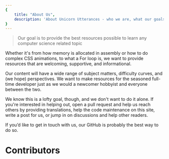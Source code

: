 ```yaml
---
{
    title: "About Us",
    description: 'About Unicorn Utterances - who we are, what our goals are, and how we want to help others learn',
}
---
```


> Our goal is to provide the best resources possible to learn any computer science related topic

Whether it's from how memory is allocated in assembly or how to do complex CSS animations, to what a For loop is, we want to provide resources that are welcoming, supportive, and informational.

Our content will have a wide range of subject matters, difficulty curves, and (we hope) perspectives. We want to make resources for the seasoned full-time developer just as we would a newcomer hobbyist and everyone between the two.

 We know this is a lofty goal, though, and we don't want to do it alone. If you're interested in helping out, open a pull request and help us reach others by providing translations, help the code maintenance on this site, write a post for us, or jump in on discussions and help other readers.
 
 If you’d like to get in touch with us, our GitHub is probably the best way to do so.

# Contributors
